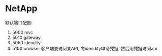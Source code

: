 ﻿# NetApp
默认端口配置:
1. 5000 mvc
2. 5010 gateway
2. 5050 idendity
3. 5100 browse: 客户端要访问某API, 向idendity申请凭据, 然后用凭据访问api